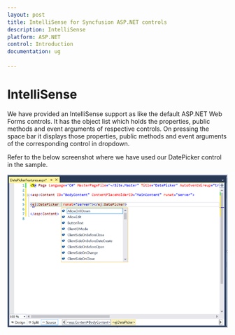 ```yaml
---
layout: post
title: IntelliSense for Syncfusion ASP.NET controls
description: IntelliSense
platform: ASP.NET
control: Introduction
documentation: ug

---
```


# IntelliSense

We have provided an IntelliSense support as like the default ASP.NET Web Forms controls. It has the object list which holds the properties, public methods and event arguments of respective controls. On pressing the space bar it displays those properties, public methods and event arguments of the corresponding control in dropdown.

Refer to the below screenshot where we have used our DatePicker control in the sample.

![](Core_images/IntelliSense1.png)